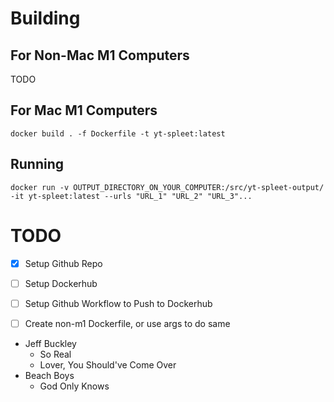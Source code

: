 
# Building
## For Non-Mac M1 Computers
TODO

## For Mac M1 Computers
`docker build . -f Dockerfile -t yt-spleet:latest`


## Running
`docker run -v OUTPUT_DIRECTORY_ON_YOUR_COMPUTER:/src/yt-spleet-output/ -it yt-spleet:latest --urls "URL_1" "URL_2" "URL_3"...`

# TODO

- [x] Setup Github Repo
- [ ] Setup Dockerhub
- [ ] Setup Github Workflow to Push to Dockerhub
- [ ] Create non-m1 Dockerfile, or use args to do same


- Jeff Buckley
    - So Real
    - Lover, You Should've Come Over
- Beach Boys
    - God Only Knows
    